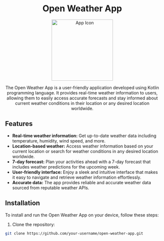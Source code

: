 <h1 align="center">Open Weather App</h1>

<p align="center">
  <img src="app_icon.png" alt="App Icon" width="200" height="200">
</p>

<p align="center">
  The Open Weather App is a user-friendly application developed using Kotlin programming language. It provides real-time weather information to users, allowing them to easily access accurate forecasts and stay informed about current weather conditions in their location or any desired location worldwide.
</p>

## Features

- **Real-time weather information:** Get up-to-date weather data including temperature, humidity, wind speed, and more.
- **Location-based weather:** Access weather information based on your current location or search for weather conditions in any desired location worldwide.
- **7-day forecast:** Plan your activities ahead with a 7-day forecast that includes weather predictions for the upcoming week.
- **User-friendly interface:** Enjoy a sleek and intuitive interface that makes it easy to navigate and retrieve weather information effortlessly.
- **Accurate data:** The app provides reliable and accurate weather data sourced from reputable weather APIs.

## Installation

To install and run the Open Weather App on your device, follow these steps:

1. Clone the repository:

```bash
git clone https://github.com/your-username/open-weather-app.git
